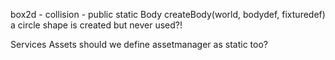 box2d - collision - public static Body createBody(world, bodydef, fixturedef)
    a circle shape is created but never used?!
    
Services Assets
    should we define assetmanager as static too?
